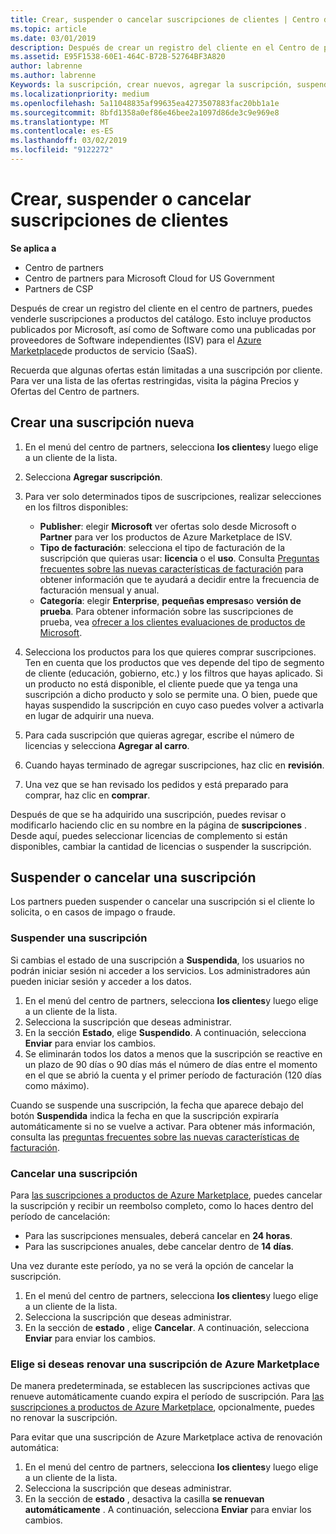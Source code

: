 ```yaml
---
title: Crear, suspender o cancelar suscripciones de clientes | Centro de partners
ms.topic: article
ms.date: 03/01/2019
description: Después de crear un registro del cliente en el Centro de partners, puedes venderle suscripciones a los productos del catálogo.
ms.assetid: E95F1538-60E1-464C-B72B-52764BF3A820
author: labrenne
ms.author: labrenne
Keywords: la suscripción, crear nuevos, agregar la suscripción, suspender, Cancelar,
ms.localizationpriority: medium
ms.openlocfilehash: 5a11048835af99635ea4273507883fac20bb1a1e
ms.sourcegitcommit: 8bfd1358a0ef86e46bee2a1097d86de3c9e969e8
ms.translationtype: MT
ms.contentlocale: es-ES
ms.lasthandoff: 03/02/2019
ms.locfileid: "9122272"
---
```

# <a name="create-suspend-or-cancel-customer-subscriptions"></a>Crear, suspender o cancelar suscripciones de clientes

**Se aplica a**

-  Centro de partners
-  Centro de partners para Microsoft Cloud for US Government
-  Partners de CSP

Después de crear un registro del cliente en el centro de partners, puedes venderle suscripciones a productos del catálogo. Esto incluye productos publicados por Microsoft, así como de Software como una publicadas por proveedores de Software independientes (ISV) para el [Azure Marketplace](https://azuremarketplace.microsoft.com/marketplace)de productos de servicio (SaaS). 

Recuerda que algunas ofertas están limitadas a una suscripción por cliente. Para ver una lista de las ofertas restringidas, visita la página Precios y Ofertas del Centro de partners. 


## <a name="create-a-new-subscription"></a>Crear una suscripción nueva

1. En el menú del centro de partners, selecciona **los clientes**y luego elige a un cliente de la lista.

2. Selecciona **Agregar suscripción**.

3. Para ver solo determinados tipos de suscripciones, realizar selecciones en los filtros disponibles:
   - **Publisher**: elegir **Microsoft** ver ofertas solo desde Microsoft o **Partner** para ver los productos de Azure Marketplace de ISV.
   - **Tipo de facturación**: selecciona el tipo de facturación de la suscripción que quieras usar: **licencia** o el **uso**. Consulta [Preguntas frecuentes sobre las nuevas características de facturación](faq-about-new-billing-features.md) para obtener información que te ayudará a decidir entre la frecuencia de facturación mensual y anual.
   - **Categoría**: elegir **Enterprise**, **pequeñas empresas**o **versión de prueba**. Para obtener información sobre las suscripciones de prueba, vea [ofrecer a los clientes evaluaciones de productos de Microsoft](offer-your-customers-trials-of-microsoft-products.md).

4. Selecciona los productos para los que quieres comprar suscripciones. Ten en cuenta que los productos que ves depende del tipo de segmento de cliente (educación, gobierno, etc.) y los filtros que hayas aplicado. Si un producto no está disponible, el cliente puede que ya tenga una suscripción a dicho producto y solo se permite una. O bien, puede que hayas suspendido la suscripción en cuyo caso puedes volver a activarla en lugar de adquirir una nueva.

5. Para cada suscripción que quieras agregar, escribe el número de licencias y selecciona **Agregar al carro**.

6. Cuando hayas terminado de agregar suscripciones, haz clic en **revisión**.

7. Una vez que se han revisado los pedidos y está preparado para comprar, haz clic en **comprar**.

Después de que se ha adquirido una suscripción, puedes revisar o modificarlo haciendo clic en su nombre en la página de **suscripciones** . Desde aquí, puedes seleccionar licencias de complemento si están disponibles, cambiar la cantidad de licencias o suspender la suscripción.


## <a name="suspend-or-cancel-a-subscription"></a>Suspender o cancelar una suscripción

Los partners pueden suspender o cancelar una suscripción si el cliente lo solicita, o en casos de impago o fraude.

### <a name="suspend-a-subscription"></a>Suspender una suscripción

Si cambias el estado de una suscripción a **Suspendida**, los usuarios no podrán iniciar sesión ni acceder a los servicios. Los administradores aún pueden iniciar sesión y acceder a los datos.

1.  En el menú del centro de partners, selecciona **los clientes**y luego elige a un cliente de la lista.
2.  Selecciona la suscripción que deseas administrar.
3.  En la sección **Estado**, elige **Suspendido**. A continuación, selecciona **Enviar** para enviar los cambios.
4.  Se eliminarán todos los datos a menos que la suscripción se reactive en un plazo de 90 días o 90 días más el número de días entre el momento en el que se abrió la cuenta y el primer período de facturación (120 días como máximo).

Cuando se suspende una suscripción, la fecha que aparece debajo del botón **Suspendida** indica la fecha en que la suscripción expiraría automáticamente si no se vuelve a activar. Para obtener más información, consulta las [preguntas frecuentes sobre las nuevas características de facturación](faq-about-new-billing-features.md).

### <a name="cancel-a-subscription"></a>Cancelar una suscripción

Para [las suscripciones a productos de Azure Marketplace](sell-marketplace-products.md), puedes cancelar la suscripción y recibir un reembolso completo, como lo haces dentro del período de cancelación: 

- Para las suscripciones mensuales, deberá cancelar en **24 horas**.
- Para las suscripciones anuales, debe cancelar dentro de **14 días**.

Una vez durante este período, ya no se verá la opción de cancelar la suscripción.

1.  En el menú del centro de partners, selecciona **los clientes**y luego elige a un cliente de la lista.
2.  Selecciona la suscripción que deseas administrar.
3.  En la sección de **estado** , elige **Cancelar**. A continuación, selecciona **Enviar** para enviar los cambios.

### <a name="choose-whether-to-automatically-renew-an-azure-marketplace-subscription"></a>Elige si deseas renovar una suscripción de Azure Marketplace

De manera predeterminada, se establecen las suscripciones activas que renueve automáticamente cuando expira el período de suscripción. Para [las suscripciones a productos de Azure Marketplace](sell-marketplace-products.md), opcionalmente, puedes no renovar la suscripción.

Para evitar que una suscripción de Azure Marketplace activa de renovación automática:

1.  En el menú del centro de partners, selecciona **los clientes**y luego elige a un cliente de la lista.
2.  Selecciona la suscripción que deseas administrar.
3.  En la sección de **estado** , desactiva la casilla **se renuevan automáticamente** . A continuación, selecciona **Enviar** para enviar los cambios.


 



